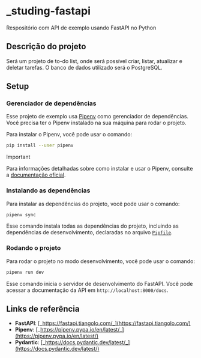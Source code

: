 # _studing-fastapi

Respositório com API de exemplo usando FastAPI no Python

## Descrição do projeto

Será um projeto de to-do list, onde será possível criar, listar, atualizar e deletar tarefas. O banco de dados utilizado será o PostgreSQL.

## Setup

### Gerenciador de dependências
Esse projeto de exemplo usa [Pipenv](https://pipenv.pypa.io/en/latest/) como gerenciador de dependências. Você precisa ter o Pipenv instalado na sua máquina para rodar o projeto.

Para instalar o Pipenv, você pode usar o comando:

```bash
pip install --user pipenv
```

> [!IMPORTANT]
> Para informações detalhadas sobre como instalar e usar o Pipenv, consulte a [documentação oficial](https://pipenv.pypa.io/en/latest/).

### Instalando as dependências

Para instalar as dependências do projeto, você pode usar o comando:

```bash
pipenv sync
```

Esse comando instala todas as dependências do projeto, incluindo as dependências de desenvolvimento, declaradas no arquivo [`Pipfile`](Pipfile).

### Rodando o projeto

Para rodar o projeto no modo desenvolvimento, você pode usar o comando:

```bash
pipenv run dev
```

Esse comando inicia o servidor de desenvolvimento do FastAPI. Você pode acessar a documentação da API em `http://localhost:8000/docs`.

## Links de referência
- **FastAPI**: [_https://fastapi.tiangolo.com/_](https://fastapi.tiangolo.com/)
- **Pipenv**: [_https://pipenv.pypa.io/en/latest/_](https://pipenv.pypa.io/en/latest/)
- **Pydantic**: [_https://docs.pydantic.dev/latest/_](https://docs.pydantic.dev/latest/)
